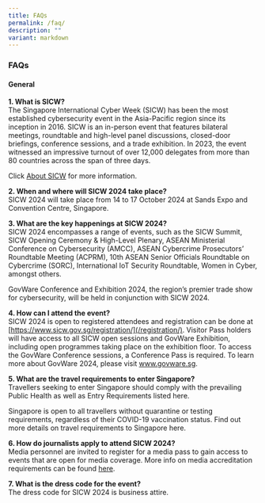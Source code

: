 ```yaml
---
title: FAQs
permalink: /faq/
description: ""
variant: markdown
---
```

### **FAQs**

#### **General**

**1.	What is SICW?**
<br>The Singapore International Cyber Week (SICW) has been the most established cybersecurity event in the Asia-Pacific region since its inception in 2016. SICW is an in-person event that features bilateral meetings, roundtable and high-level panel discussions, closed-door briefings, conference sessions, and a trade exhibition. In 2023, the event witnessed an impressive turnout of over 12,000 delegates from more than 80 countries across the span of three days.

Click [About SICW](/about-sicw) for more information.

**2.	When and where will SICW 2024 take place?**
<br>SICW 2024 will take place from 14 to 17 October 2024 at Sands Expo and Convention Centre, Singapore.

**3.	What are the key happenings at SICW 2024?** 
<br>SICW 2024 encompasses a range of events, such as the SICW Summit, SICW Opening Ceremony &amp; High-Level Plenary, ASEAN Ministerial Conference on Cybersecurity (AMCC), ASEAN Cybercrime Prosecutors’ Roundtable Meeting (ACPRM), 10th ASEAN Senior Officials Roundtable on Cybercrime (SORC), International IoT Security Roundtable, Women in Cyber, amongst others.&nbsp;&nbsp;

GovWare Conference and Exhibition 2024, the region’s premier trade show for cybersecurity, will be held in conjunction with SICW 2024.

**4.	How can I attend the event?**
<br>SICW 2024 is open to registered attendees and registration can be done at  [https://www.sicw.gov.sg/registration/](/registration/). Visitor Pass holders will have access to all SICW open sessions and GovWare Exhibition, including open programmes taking place on the exhibition floor. To access the GovWare Conference sessions, a Conference Pass is required. To learn more about GovWare 2024, please visit www.govware.sg<a href="https://www.govware.sg/" target="_blank"></a>.

**5.	What are the travel requirements to enter Singapore?**
<br>Travellers seeking to enter Singapore should comply with the prevailing Public Health as well as Entry Requirements listed here<a href="https://www.ica.gov.sg/enter-transit-depart/entering-singapore" target="_blank"></a>.

Singapore is open to all travellers without quarantine or testing requirements, regardless of their COVID-19 vaccination status. Find out more details on travel requirements to Singapore here<a href="https://www.visitsingapore.com/travel-guide-tips/travel-requirements/" target="_blank"></a>.

**6. How do journalists apply to attend SICW 2024?**
<br>Media personnel are invited to register for a media pass to gain access to events that are open for media coverage. More info on media accreditation requirements can be found [here](/media/media-accreditation).

**7. What is the dress code for the event?**
<br>The dress code for SICW 2024 is business attire.